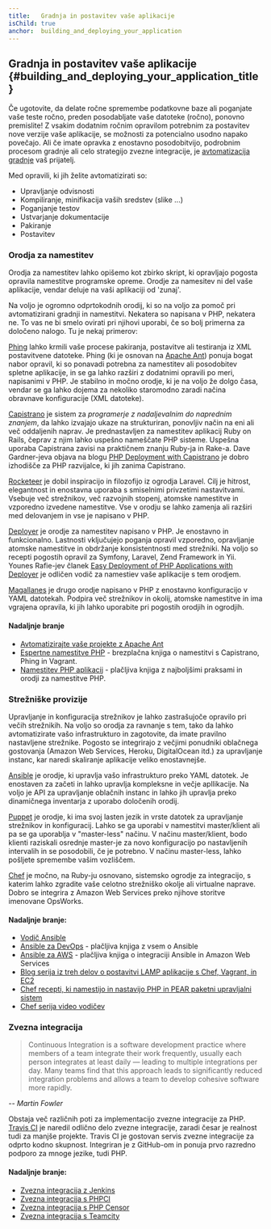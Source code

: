 ```yaml
---
title:   Gradnja in postavitev vaše aplikacije
isChild: true
anchor:  building_and_deploying_your_application
---
```


## Gradnja in postavitev vaše aplikacije {#building_and_deploying_your_application_title}

Če ugotovite, da delate ročne spremembe podatkovne baze ali poganjate vaše teste ročno, preden posodabljate vaše datoteke
(ročno), ponovno premislite! Z vsakim dodatnim ročnim opravilom potrebnim za postavitev nove verzije vaše aplikacije,
se možnosti za potencialno usodno napako povečajo. Ali če imate opravka z enostavno posodobitvijo, podrobnim procesom gradnje
ali celo strategijo zvezne integracije, je [avtomatizacija gradnje][buildautomation] vaš prijatelj.

Med opravili, ki jih želite avtomatizirati so:

* Upravljanje odvisnosti
* Kompiliranje, minifikacija vaših sredstev (slike ...)
* Poganjanje testov
* Ustvarjanje dokumentacije
* Pakiranje
* Postavitev


### Orodja za namestitev

Orodja za namestitev lahko opišemo kot zbirko skript, ki opravljajo pogosta opravila namestitve programske opreme. Orodje za namesitev ni del vaše aplikacije, vendar deluje na vaši aplikaciji od 'zunaj'.

Na voljo je ogromno odprtokodnih orodij, ki so na voljo za pomoč pri avtomatizirani gradnji in namestitvi. Nekatera so napisana v PHP,
nekatera ne. To vas ne bi smelo ovirati pri njihovi uporabi, če so bolj primerna za določeno nalogo. Tu je nekaj primerov:

[Phing] lahko krmili vaše procese pakiranja, postavitve ali testiranja iz XML postavitvene datoteke. Phing (ki je osnovan na [Apache Ant]) ponuja bogat nabor opravil, ki so ponavadi potrebna za namestitev ali posodobitev spletne aplikacije, in se ga lahko razširi z dodatnimi opravili po meri, napisanimi v PHP. Je stabilno in močno orodje, ki je na voljo že dolgo časa, vendar se ga lahko dojema za nekoliko staromodno zaradi načina obravnave konfiguracije (XML datoteke).

[Capistrano] je sistem za *programerje z nadaljevalnim do naprednim znanjem*, da lahko izvajajo ukaze na strukturiran, ponovljiv način na eni ali več oddaljenih naprav. Je prednastavljen za namestitev aplikacij Ruby on Rails, čeprav z njim lahko uspešno nameščate PHP sisteme. Uspešna uporaba Capistrana zavisi na praktičnem znanju Ruby-ja in Rake-a. Dave Gardner-jeva objava na blogu [PHP Deployment with Capistrano][phpdeploy_capistrano] je dobro izhodišče za PHP razvijalce, ki jih zanima Capistrano.

[Rocketeer] je dobil inspiracijo in filozofijo iz ogrodja Laravel. Cilj je hitrost, elegantnost in enostavna uporaba s smiselnimi privzetimi nastavitvami. Vsebuje več strežnikov, več razvojnih stopenj, atomske namestitve in vzporedno izvedene namestitve. Vse v orodju se lahko zamenja ali razširi med delovanjem in vse je napisano v PHP.

[Deployer] je orodje za namestitev napisano v PHP. Je enostavno in funkcionalno. Lastnosti vključujejo poganja opravil vzporedno, opravljanje atomske namestitve in obdržanje konsistentnosti med strežniki. Na voljo so recepti pogostih opravil za Symfony, Laravel, Zend Framework in Yii. Younes Rafie-jev članek [Easy Deployment of PHP Applications with Deployer][phpdeploy_deployer] je odličen vodič za namestiev vaše aplikacije s tem orodjem.

[Magallanes] je drugo orodje napisano v PHP z enostavno konfiguracijo v YAML datotekah. Podpira več strežnikov in okolij, atomske namestitve in ima vgrajena opravila, ki jih lahko uporabite pri pogostih orodjih in ogrodjih.

#### Nadaljnje branje

* [Avtomatizirajte vaše projekte z Apache Ant][apache_ant_tutorial]
* [Espertne namestitve PHP][expert_php_deployments] - brezplačna knjiga o namestitvi s Capistrano, Phing in Vagrant.
* [Namestitev PHP aplikacij][deploying_php_applications] - plačljiva knjiga z najboljšimi praksami in orodji za namestitve PHP.

### Strežniške provizije

Upravljanje in konfiguracija strežnikov je lahko zastrašujoče opravilo pri večih strežnikih. Na voljo so orodja za ravnanje s tem, tako da lahko avtomatizirate vašo infrastrukturo in zagotovite, da imate pravilno nastavljene strežnike. Pogosto se integrirajo z večjimi ponudniki oblačnega gostovanja (Amazon Web Services, Heroku, DigitalOcean itd.) za upravljanje instanc, kar naredi skaliranje aplikacije veliko enostavnejše.

[Ansible] je orodje, ki upravlja vašo infrastrukturo preko YAML datotek. Je enostaven za začeti in lahko upravlja kompleksne in večje apllikacije. Na voljo je API za upravljanje oblačnih instanc in lahko jih upravlja preko dinamičnega inventarja z uporabo določenih orodij.

[Puppet] je orodje, ki ima svoj lasten jezik in vrste datotek za upravljanje strežnikov in konfiguracij. Lahko se ga uporabi v namestitvi master/klient ali pa se ga uporablja v "master-less" načinu. V načinu master/klient, bodo klienti raziskali osrednje master-je za novo konfiguracijo po nastavljenih intervalih in se posodobili, če je potrebno. V načinu master-less, lahko pošljete spremembe vašim vozliščem.

[Chef] je močno, na Ruby-ju osnovano, sistemsko ogrodje za integracijo, s katerim lahko zgradite vaše celotno strežniško okolje ali virtualne naprave. Dobro se integrira z Amazon Web Services preko njihove storitve imenovane OpsWorks.

#### Nadaljnje branje:

* [Vodič Ansible][an_ansible_tutorial]
* [Ansible za DevOps][ansible_for_devops] - plačljiva knjiga z vsem o Ansible
* [Ansible za AWS][ansible_for_aws] - plačljiva knjiga o integraciji Ansible in Amazon Web Services
* [Blog serija iz treh delov o postavitvi LAMP aplikacije s Chef, Vagrant, in EC2][chef_vagrant_and_ec2]
* [Chef recepti, ki namestijo in nastavijo PHP in PEAR paketni upravljalni sistem][Chef_cookbook]
* [Chef serija video vodičev][Chef_tutorial]

### Zvezna integracija

> Continuous Integration is a software development practice where members of a team integrate their work frequently,
> usually each person integrates at least daily — leading to multiple integrations per day. Many teams find that this
> approach leads to significantly reduced integration problems and allows a team to develop cohesive software more
> rapidly.

*-- Martin Fowler*

Obstaja več različnih poti za implementacijo zvezne integracije za PHP. [Travis CI] je
naredil odlično delo zvezne integracije, zaradi česar je realnost tudi za manjše projekte. Travis CI je gostovan servis zvezne
integracije za odprto kodno skupnost. Integriran je z GitHub-om in ponuja prvo razredno podporo za mnoge jezike, tudi PHP.

#### Nadaljnje branje:

* [Zvezna integracija z Jenkins][Jenkins]
* [Zvezna integracija s PHPCI][PHPCI]
* [Zvezna integracija s PHP Censor][PHP Censor]
* [Zvezna integracija s Teamcity][Teamcity]


[buildautomation]: http://en.wikipedia.org/wiki/Build_automation
[Phing]: http://www.phing.info/
[Apache Ant]: http://ant.apache.org/
[Capistrano]: https://github.com/capistrano/capistrano/wiki
[phpdeploy_capistrano]: http://www.davegardner.me.uk/blog/2012/02/13/php-deployment-with-capistrano/
[phpdeploy_deployer]: http://www.sitepoint.com/deploying-php-applications-with-deployer/
[Chef]: https://www.chef.io/
[chef_vagrant_and_ec2]: http://www.jasongrimes.org/2012/06/managing-lamp-environments-with-chef-vagrant-and-ec2-1-of-3/
[Chef_cookbook]: https://github.com/chef-cookbooks/php
[Chef_tutorial]: https://www.youtube.com/playlist?list=PL11cZfNdwNyPnZA9D1MbVqldGuOWqbumZ
[apache_ant_tutorial]: http://net.tutsplus.com/tutorials/other/automate-your-projects-with-apache-ant/
[Travis CI]: https://travis-ci.org/
[Jenkins]: http://jenkins-ci.org/
[PHPCI]: https://github.com/dancryer/phpci
[PHP Censor]: https://github.com/php-censor/php-censor
[Teamcity]: http://www.jetbrains.com/teamcity/
[Deployer]: https://github.com/deployphp/deployer
[Rocketeer]: http://rocketeer.autopergamene.eu/
[Magallanes]: http://magephp.com/
[expert_php_deployments]: http://viccherubini.com/assets/Expert-PHP-Deployments.pdf
[deploying_php_applications]: http://www.deployingphpapplications.com
[Ansible]: https://www.ansible.com/
[Puppet]: https://puppet.com/
[ansible_for_devops]: https://leanpub.com/ansible-for-devops
[ansible_for_aws]: https://leanpub.com/ansible-for-aws
[an_ansible_tutorial]: https://serversforhackers.com/an-ansible-tutorial
